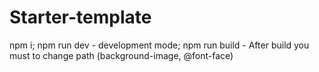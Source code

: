 # Starter-template
npm i;
npm run dev - development mode;
npm run build - After build you must to change path (background-image, @font-face)
